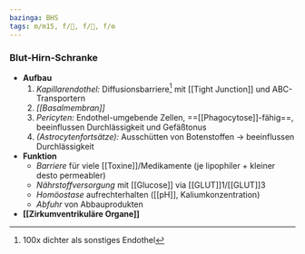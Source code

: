 ```yaml
---
bazinga: BHS
tags: m/m15, f/🧠, f/🔬, f/⚙️
---
```

### Blut-Hirn-Schranke 
- **Aufbau**
	1. *Kapillarendothel:* Diffusionsbarriere[^1] mit [[Tight Junction]] und ABC-Transportern
	2. *[[Basalmembran]]*
	3. *Pericyten:* Endothel-umgebende Zellen, ==[[Phagocytose]]-fähig==, beeinflussen Durchlässigkeit und Gefäßtonus
	4. *(Astrocytenfortsätze):* Ausschütten von Botenstoffen → beeinflussen Durchlässigkeit
- **Funktion**
	- *Barriere* für viele [[Toxine]]/Medikamente (je lipophiler + kleiner desto permeabler)
	- *Nährstoffversorgung* mit [[Glucose]] via [[GLUT]]1/[[GLUT]]3
	- *Homöostase* aufrechterhalten ([[pH]], Kaliumkonzentration)
	- *Abfuhr* von Abbauprodukten
- **[[Zirkumventrikuläre Organe]]**


[^1]: 100x dichter als sonstiges Endothel